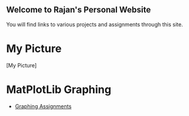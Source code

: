 ## Welcome to Rajan's Personal Website

You will find links to various projects and assignments through this site.

# My Picture
[My Picture]

# MatPlotLib Graphing
- [Graphing Assignments](/graphingassignments/index.md)
